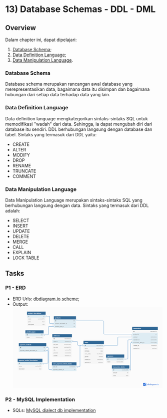 # 13) Database Schemas - DDL - DML

## Overview

Dalam chapter ini, dapat dipelajari:

1. [Database Schema](#database-schema);
2. [Data Definition Language](#data-definition-language);
3. [Data Manipulation Language](#data-manipulation-language).

### Database Schema

Database schema merupakan rancangan awal database yang merepresentasikan data, bagaimana data itu disimpan dan bagaimana hubungan dari setiap data terhadap data yang lain.

### Data Definition Language

Data definition language mengkategorikan sintaks-sintaks SQL untuk memodifikasi "wadah" dari data. Sehingga, ia dapat mengubah diri dari database itu sendiri. DDL berhubungan langsung dengan database dan tabel. Sintaks yang termasuk dari DDL yaitu:

- CREATE
- ALTER
- MODIFY
- DROP
- RENAME
- TRUNCATE
- COMMENT

### Data Manipulation Language

Data Manipulation Language merupakan sintaks-sintaks SQL yang berhubungan langsung dengan data. Sintaks yang termasuk dari DDL adalah:

- SELECT
- INSERT
- UPDATE
- DELETE
- MERGE
- CALL
- EXPLAIN
- LOCK TABLE

## Tasks

### P1 - ERD

- ERD Urls: [dbdiagram.io scheme](https://dbdiagram.io/d/623067c2a709d66deaabbd41);
- Output:
  ![p1-diagrams](./praktikum/p1-diagrams.png)

### P2 - MySQL Implementation

- SQLs: [MySQL dialect db implementation](./praktikum/p2-database-implementations.sql)

